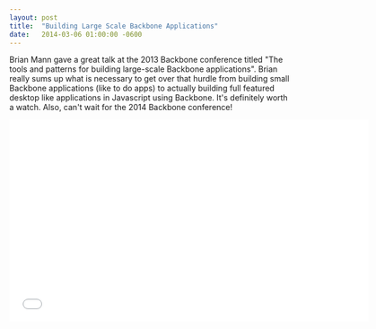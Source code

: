 ```yaml
---
layout: post
title:  "Building Large Scale Backbone Applications"
date:   2014-03-06 01:00:00 -0600
---
```


Brian Mann gave a great talk at the 2013 Backbone conference titled "The tools and patterns for building large-scale Backbone applications". Brian really sums up what is necessary to get over that hurdle from building small Backbone applications (like to do apps) to actually building full featured desktop like applications in Javascript using Backbone. It's definitely worth a watch. Also, can't wait for the 2014 Backbone conference!

<iframe width="640" height="360" src="//www.youtube.com/embed/qWr7x9wk6_c" frameborder="0" allowfullscreen></iframe>
